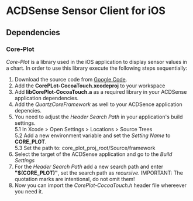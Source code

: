 ACDSense Sensor Client for iOS
========

## Dependencies ##
### Core-Plot ###
*Core-Plot* is a library used in the iOS application to display sensor values in a chart.
In order to use this library execute the following steps sequentially:  
1. Download the source code from [Google Code](https://code.google.com/p/core-plot/).  
2. Add the **CorePLot-CocoaTouch.xcodeproj** to your workspace  
3. Add **libCorePlot-CocoaTouch.a** as a required library in your ACDSense application dependencies.  
4. Add the *QuartzCoreFramework* as well to your ACDSence application depencies.  
5. You need to adjust the *Header Search Path* in your application's build settings.  
5.1 In Xcode > Open Settings > Locations > Source Trees  
5.2 Add a new environment variable and set the *Setting Name* to **CORE_PLOT**.  
5.3 Set the path to: core_plot_proj_root/Source/framework  
6. Select the target of the ACDSense application and go to the *Build Settings*  
7. For the *Header Search Path* add a new search path and enter **"$(CORE_PLOT)"**, set the search path as *recursive*. IMPORTANT: The quotation marks are intentional, do not omit them!  
8. Now you can import the *CorePlot-CocoaTouch.h* header file whereever you need it.